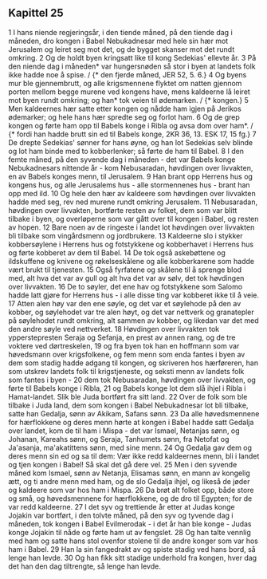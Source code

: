 ## Kapittel 25

1 I hans niende regjeringsår, i den tiende måned, på den tiende dag i måneden, dro kongen i Babel Nebukadnesar med hele sin hær mot Jerusalem og leiret seg mot det, og de bygget skanser mot det rundt omkring.
2 Og de holdt byen kringsatt like til kong Sedekias' ellevte år.
3 På den niende dag i måneden* var hungersnøden så stor i byen at landets folk ikke hadde noe å spise. / {* den fjerde måned, JER 52, 5. 6.}
4 Og byens mur ble gjennembrutt, og alle krigsmennene flyktet om natten gjennom porten mellom begge murene ved kongens have, mens kaldeerne lå leiret mot byen rundt omkring; og han* tok veien til ødemarken. / {* kongen.}
5 Men kaldeernes hær satte etter kongen og nådde ham igjen på Jerikos ødemarker; og hele hans hær spredte seg og forlot ham.
6 Og de grep kongen og førte ham opp til Babels konge i Ribla og avsa dom over ham*. / {* fordi han hadde brutt sin ed til Babels konge, 2KR 36, 13. ESK 17, 15 fg.}
7 De drepte Sedekias' sønner for hans øyne, og han lot Sedekias selv blinde og lot ham binde med to kobberlenker; så førte de ham til Babel.
8 I den femte måned, på den syvende dag i måneden - det var Babels konge Nebukadnesars nittende år - kom Nebusaradan, høvdingen over livvakten, en av Babels konges menn, til Jerusalem.
9 Han brant opp Herrens hus og kongens hus, og alle Jerusalems hus - alle stormennenes hus - brant han opp med ild.
10 Og hele den hær av kaldeere som høvdingen over livvakten hadde med seg, rev ned murene rundt omkring Jerusalem.
11 Nebusaradan, høvdingen over livvakten, bortførte resten av folket, dem som var blitt tilbake i byen, og overløperne som var gått over til kongen i Babel, og resten av hopen.
12 Bare noen av de ringeste i landet lot høvdingen over livvakten bli tilbake som vingårdsmenn og jordbrukere.
13 Kaldeerne slo i stykker kobbersøylene i Herrens hus og fotstykkene og kobberhavet i Herrens hus og førte kobberet av dem til Babel.
14 De tok også askebøttene og ildskuffene og knivene og røkelseskålene og alle kobberkarene som hadde vært brukt til tjenesten.
15 Også fyrfatene og skålene til å sprenge blod med, alt hva det var av gull og alt hva det var av sølv, det tok høvdingen over livvakten.
16 De to søyler, det ene hav og fotstykkene som Salomo hadde latt gjøre for Herrens hus - i alle disse ting var kobberet ikke til å veie.
17 Atten alen høy var den ene søyle, og det var et søylehode på den av kobber, og søylehodet var tre alen høyt, og det var nettverk og granatepler på søylehodet rundt omkring, alt sammen av kobber, og likedan var det med den andre søyle ved nettverket.
18 Høvdingen over livvakten tok ypperstepresten Seraja og Sefanja, en prest av annen rang, og de tre voktere ved dørtreskelen,
19 og fra byen tok han en hoffmann som var høvedsmann over krigsfolkene, og fem menn som enda fantes i byen av dem som stadig hadde adgang til kongen, og skriveren hos hærføreren, han som utskrev landets folk til krigstjeneste, og seksti menn av landets folk som fantes i byen -
20 dem tok Nebusaradan, høvdingen over livvakten, og førte til Babels konge i Ribla,
21 og Babels konge lot dem slå ihjel i Ribla i Hamat-landet. Slik ble Juda bortført fra sitt land.
22 Over de folk som ble tilbake i Juda land, dem som kongen i Babel Nebukadnesar lot bli tilbake, satte han Gedalja, sønn av Akikam, Safans sønn.
23 Da alle høvedsmennene for hærflokkene og deres menn hørte at kongen i Babel hadde satt Gedalja over landet, kom de til ham i Mispa - det var Ismael, Netanjas sønn, og Johanan, Kareahs sønn, og Seraja, Tanhumets sønn, fra Netofat og Ja'asanja, ma'akatittens sønn, med sine menn.
24 Og Gedalja gav dem og deres menn sin ed og sa til dem: Vær ikke redd kaldeernes menn, bli i landet og tjen kongen i Babel! Så skal det gå dere vel.
25 Men i den syvende måned kom Ismael, sønn av Netanja, Elisamas sønn, en mann av kongelig ætt, og ti andre menn med ham, og de slo Gedalja ihjel, og likeså de jøder og kaldeere som var hos ham i Mispa.
26 Da brøt alt folket opp, både store og små, og høvedsmennene for hærflokkene, og de dro til Egypten; for de var redd kaldeerne.
27 I det syv og trettiende år etter at Judas konge Jojakin var bortført, i den tolvte måned, på den syv og tyvende dag i måneden, tok kongen i Babel Evilmerodak - i det år han ble konge - Judas konge Jojakin til nåde og førte ham ut av fengslet.
28 Og han talte vennlig med ham og satte hans stol ovenfor stolene til de andre konger som var hos ham i Babel.
29 Han la sin fangedrakt av og spiste stadig ved hans bord, så lenge han levde.
30 Og han fikk sitt stadige underhold fra kongen, hver dag det han den dag tiltrengte, så lenge han levde.
